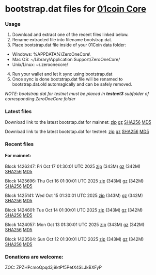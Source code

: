 # bootstrap.dat files for [01coin Core](https://01coin.io)

### Usage

1. Download and extract one of the recent files linked below.
2. Rename extracted file into filename bootstrap.dat.
3. Place bootstrap.dat file inside of your 01Coin data folder:
 - Windows: %APPDATA%\ZeroOneCore\
 - Mac OS: ~/Library/Application Support/ZeroOneCore/
 - Unix/Linux: ~/.zeroonecore/
4. Run your wallet and let it sync using bootstrap.dat
5. Once sync is done bootstrap.dat file will be renamed to bootstrap.dat.old automagically and can be safely removed.

_NOTE: bootstrap.dat for testnet must be placed in **testnet3** subfolder of corresponding ZeroOneCore folder_

### Latest files
Download link to the latest bootstap.dat for mainnet: [zip](https://files.01coin.io/mainnet/bootstrap.dat.zip) [gz](https://files.01coin.io/mainnet/bootstrap.dat.tar.gz) [SHA256](https://files.01coin.io/mainnet/sha256.txt) [MD5](https://files.01coin.io/mainnet/md5.txt)

Download link to the latest bootstap.dat for testnet: [zip](https://files.01coin.io/testnet/bootstrap.dat.zip) [gz](https://files.01coin.io/testnet/bootstrap.dat.tar.gz) [SHA256](https://files.01coin.io/testnet/sha256.txt) [MD5](https://files.01coin.io/testnet/md5.txt)

### Recent files

#### For mainnet:

Block 1426247: Fri Oct 17 01:30:01 UTC 2025 [zip](https://files.01coin.io/mainnet/2025-10-17/bootstrap.dat.zip) (343M) [gz](https://files.01coin.io/mainnet/2025-10-17/bootstrap.dat.tar.gz) (342M) [SHA256](https://files.01coin.io/mainnet/2025-10-17/sha256.txt) [MD5](https://files.01coin.io/mainnet/2025-10-17/md5.txt)

Block 1425696: Thu Oct 16 01:30:01 UTC 2025 [zip](https://files.01coin.io/mainnet/2025-10-16/bootstrap.dat.zip) (343M) [gz](https://files.01coin.io/mainnet/2025-10-16/bootstrap.dat.tar.gz) (342M) [SHA256](https://files.01coin.io/mainnet/2025-10-16/sha256.txt) [MD5](https://files.01coin.io/mainnet/2025-10-16/md5.txt)

Block 1425141: Wed Oct 15 01:30:01 UTC 2025 [zip](https://files.01coin.io/mainnet/2025-10-15/bootstrap.dat.zip) (343M) [gz](https://files.01coin.io/mainnet/2025-10-15/bootstrap.dat.tar.gz) (342M) [SHA256](https://files.01coin.io/mainnet/2025-10-15/sha256.txt) [MD5](https://files.01coin.io/mainnet/2025-10-15/md5.txt)

Block 1424601: Tue Oct 14 01:30:01 UTC 2025 [zip](https://files.01coin.io/mainnet/2025-10-14/bootstrap.dat.zip) (343M) [gz](https://files.01coin.io/mainnet/2025-10-14/bootstrap.dat.tar.gz) (342M) [SHA256](https://files.01coin.io/mainnet/2025-10-14/sha256.txt) [MD5](https://files.01coin.io/mainnet/2025-10-14/md5.txt)

Block 1424057: Mon Oct 13 01:30:01 UTC 2025 [zip](https://files.01coin.io/mainnet/2025-10-13/bootstrap.dat.zip) (343M) [gz](https://files.01coin.io/mainnet/2025-10-13/bootstrap.dat.tar.gz) (342M) [SHA256](https://files.01coin.io/mainnet/2025-10-13/sha256.txt) [MD5](https://files.01coin.io/mainnet/2025-10-13/md5.txt)

Block 1423504: Sun Oct 12 01:30:01 UTC 2025 [zip](https://files.01coin.io/mainnet/2025-10-12/bootstrap.dat.zip) (343M) [gz](https://files.01coin.io/mainnet/2025-10-12/bootstrap.dat.tar.gz) (342M) [SHA256](https://files.01coin.io/mainnet/2025-10-12/sha256.txt) [MD5](https://files.01coin.io/mainnet/2025-10-12/md5.txt)


### Donations are welcome:

ZOC: ZPZHPcmoQpqd3j9ktPf5PetX4SLJkBXFyP
